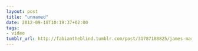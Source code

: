 ```yaml
---
layout: post
title: "unnamed"
date: 2012-09-18T10:19:37+02:00
tags:
- video
tumblr_url: http://fabiantheblind.tumblr.com/post/31787180825/james-martin-saz-this-is-the-lead-in-intro-for
---
```

